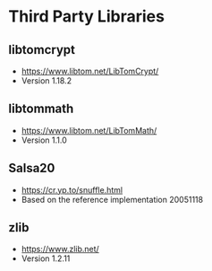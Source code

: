 # Third Party Libraries

## libtomcrypt
- https://www.libtom.net/LibTomCrypt/
- Version 1.18.2

## libtommath
- https://www.libtom.net/LibTomMath/
- Version 1.1.0

## Salsa20
- https://cr.yp.to/snuffle.html
- Based on the reference implementation 20051118

## zlib
- https://www.zlib.net/
- Version 1.2.11
